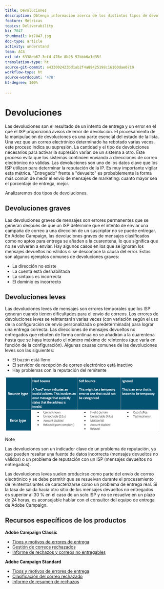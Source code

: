 ```yaml
---
title: Devoluciones
description: Obtenga información acerca de los distintos tipos de devoluciones.
feature: Métricas
topics: Deliverability
kt: 7047
thumbnail: kt7047.jpg
doc-type: article
activity: understand
team: ACS
exl-id: 6338eb67-3efd-476e-8b26-97bbb6a1d35f
translation-type: ht
source-git-commit: e433002423bd1ab2f4a89425198c16160dae0719
workflow-type: ht
source-wordcount: '478'
ht-degree: 100%

---
```


# Devoluciones

Las devoluciones son el resultado de un intento de entrega y un error en el que el ISP proporciona avisos de error de devolución. El procesamiento de la manipulación de devoluciones es una parte esencial del estado de la lista. Una vez que un correo electrónico determinado ha rebotado varias veces, este proceso indica su supresión. La cantidad y el tipo de devoluciones necesarios para activar la supresión varían de un sistema a otro. Este proceso evita que los sistemas continúen enviando a direcciones de correo electrónico no válidas. Las devoluciones son uno de los datos clave que los ISP utilizan para determinar la reputación de la IP. Es muy importante vigilar esta métrica. &quot;Entregado&quot; frente a &quot;devuelto&quot; es probablemente la forma más común de medir el envío de mensajes de marketing: cuanto mayor sea el porcentaje de entrega, mejor.

Analizaremos dos tipos de devoluciones.

## Devoluciones graves

Las devoluciones graves de mensajes son errores permanentes que se generan después de que un ISP determine que el intento de enviar una campaña de correo a una dirección de un suscriptor no se puede entregar. En Adobe Campaign, las devoluciones graves de mensajes clasificados como no aptos para entrega se añaden a la cuarentena, lo que significa que no se volverán a enviar. Hay algunos casos en los que se ignoran los mensajes devueltos no válidos si se desconoce la causa del error.
Estos son algunos ejemplos comunes de devoluciones graves:

* La dirección no existe
* La cuenta está deshabilitada
* La sintaxis es incorrecta
* El dominio es incorrecto

## Devoluciones leves

Las devoluciones leves de mensajes son errores temporales que los ISP generan cuando tienen dificultades para el envío de correos. Los errores de devoluciones leves se reintentarán varias veces (con variación según el uso de la configuración de envío personalizada o predeterminada) para lograr una entrega correcta. Las direcciones de mensajes devueltos no entregados que reboten de forma continua no se añadirán a la cuarentena hasta que se haya intentado el número máximo de reintentos (que varía en función de la configuración). Algunas causas comunes de las devoluciones leves son las siguientes:

* El buzón está lleno
* El servidor de recepción de correo electrónico está inactivo
* Hay problemas con la reputación del remitente

![Tipos de devolución](../assets/bounce-types.png)

>[!NOTE]
>
>Las devoluciones son un indicador clave de un problema de reputación, ya que pueden resaltar una fuente de datos incorrecta (mensajes devueltos no válidos) o un problema de reputación con un ISP (mensajes devueltos no entregados).
>
>Las devoluciones leves suelen producirse como parte del envío de correo electrónico y se debe permitir que se resuelvan durante el procesamiento de reintentos antes de caracterizarse como un problema de entrega real. Si la tasa de salida hacia otro sitio de los mensajes devueltos no entregados es superior al 30 % en el caso de un solo ISP y no se resuelve en un plazo de 24 horas, es aconsejable hablar con el consultor del equipo de entrega de Adobe Campaign.

## Recursos específicos de los productos

**Adobe Campaign Classic**

* [Tipos y motivos de errores de entrega](https://experienceleague.adobe.com/docs/campaign-classic/using/sending-messages/monitoring-deliveries/understanding-delivery-failures.html?lang=es#delivery-failure-types-and-reasons)
* [Gestión de correos rechazados](https://experienceleague.adobe.com/docs/campaign-classic/using/sending-messages/monitoring-deliveries/understanding-delivery-failures.html?lang=es#bounce-mail-management)
* [Informe de rechazos y correos no entregables](https://experienceleague.adobe.com/docs/campaign-classic/using/reporting/reports-on-deliveries/global-reports.html?lang=es#non-deliverables-and-bounces)

**Adobe Campaign Standard**

* [Tipos y motivos de errores de entrega](https://experienceleague.adobe.com/docs/campaign-standard/using/testing-and-sending/monitoring-messages/understanding-delivery-failures.html?lang=es#delivery-failure-types-and-reasons)
* [Clasificación del correo rechazado](https://experienceleague.adobe.com/docs/campaign-standard/using/testing-and-sending/monitoring-messages/understanding-delivery-failures.html?lang=es#bounce-mail-qualification)
* [Informe de resumen de rechazos](https://experienceleague.adobe.com/docs/campaign-standard/using/reporting/list-of-reports/bounce-summary.html?lang=es#reporting)
